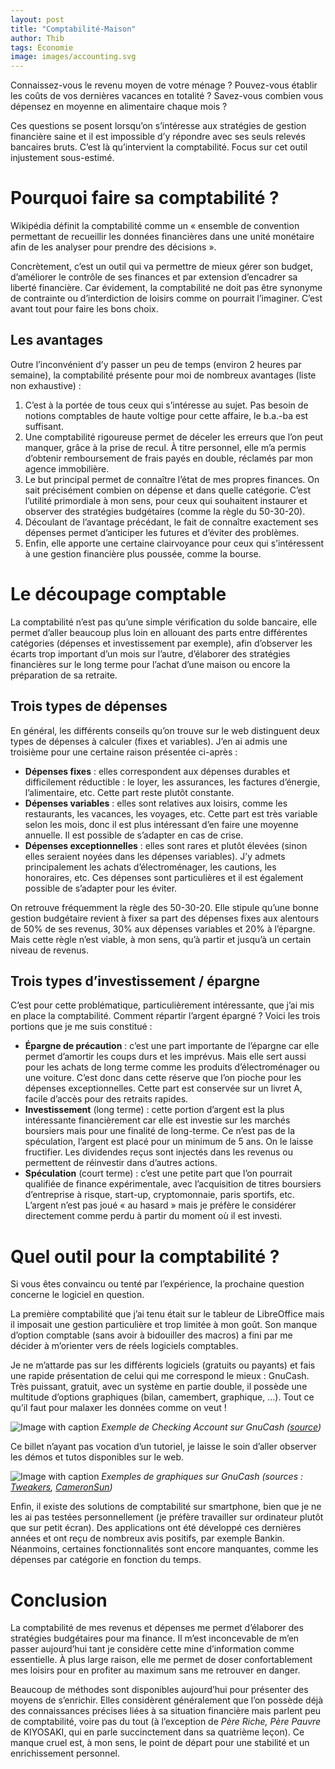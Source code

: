 ```yaml
---
layout: post
title: "Comptabilité-Maison"
author: Thib
tags: Économie
image: images/accounting.svg
---
```


Connaissez-vous le revenu moyen de votre ménage ? Pouvez-vous établir les coûts de vos dernières vacances en totalité ? Savez-vous combien vous dépensez en moyenne en alimentaire chaque mois ?

Ces questions se posent lorsqu’on s’intéresse aux stratégies de gestion financière saine et il est impossible d’y répondre avec ses seuls relevés bancaires bruts. C’est là qu’intervient la comptabilité. Focus sur cet outil injustement sous-estimé.

# Pourquoi faire sa comptabilité ?

Wikipédia définit la comptabilité comme un « ensemble de convention permettant de recueillir les données financières dans une unité monétaire afin de les analyser pour prendre des décisions ».

Concrètement, c’est un outil qui va permettre de mieux gérer son budget, d’améliorer le contrôle de ses finances et par extension d’encadrer sa liberté financière. Car évidement, la comptabilité ne doit pas être synonyme de contrainte ou d’interdiction de loisirs comme on pourrait l’imaginer. C’est avant tout pour faire les bons choix.

## Les avantages

Outre l’inconvénient d’y passer un peu de temps (environ 2 heures par semaine), la comptabilité présente pour moi de nombreux avantages (liste non exhaustive) :

1. C’est à la portée de tous ceux qui s’intéresse au sujet. Pas besoin de notions comptables de haute voltige pour cette affaire, le b.a.-ba est suffisant.
2. Une comptabilité rigoureuse permet de déceler les erreurs que l’on peut manquer, grâce à la prise de recul. À titre personnel, elle m’a permis d’obtenir remboursement de frais payés en double, réclamés par mon agence immobilière.
3. Le but principal permet de connaître l’état de mes propres finances. On sait précisément combien on dépense et dans quelle catégorie. C’est l’utilité primordiale à mon sens, pour ceux qui souhaitent instaurer et observer des stratégies budgétaires (comme la règle du 50-30-20).
4. Découlant de l’avantage précédant, le fait de connaître exactement ses dépenses permet d’anticiper les futures et d’éviter des problèmes.
5. Enfin, elle apporte une certaine clairvoyance pour ceux qui s’intéressent à une gestion financière plus poussée, comme la bourse.

# Le découpage comptable

La comptabilité n’est pas qu’une simple vérification du solde bancaire, elle permet d’aller beaucoup plus loin en allouant des parts entre différentes catégories (dépenses et investissement par exemple), afin d’observer les écarts trop important d’un mois sur l’autre, d’élaborer des stratégies financières sur le long terme pour l’achat d’une maison ou encore la préparation de sa retraite.

## Trois types de dépenses

En général, les différents conseils qu’on trouve sur le web distinguent deux types de dépenses à calculer (fixes et variables). J’en ai admis une troisième pour une certaine raison présentée ci-après :

- **Dépenses fixes** : elles correspondent aux dépenses durables et difficilement réductible : le loyer, les assurances, les factures d’énergie, l’alimentaire, etc. Cette part reste plutôt constante.
- **Dépenses variables** : elles sont relatives aux loisirs, comme les restaurants, les vacances, les voyages, etc. Cette part est très variable selon les mois, donc il est plus intéressant d’en faire une moyenne annuelle. Il est possible de s’adapter en cas de crise.
- **Dépenses exceptionnelles** : elles sont rares et plutôt élevées (sinon elles seraient noyées dans les dépenses variables). J’y admets principalement les achats d’électroménager, les cautions, les honoraires, etc. Ces dépenses sont particulières et il est également possible de s’adapter pour les éviter.

On retrouve fréquemment la règle des 50-30-20. Elle stipule qu’une bonne gestion budgétaire revient à fixer sa part des dépenses fixes aux alentours de 50% de ses revenus, 30% aux dépenses variables et 20% à l’épargne. Mais cette règle n’est viable, à mon sens, qu’à partir et jusqu’à un certain niveau de revenus.

## Trois types d’investissement / épargne

C’est pour cette problématique, particulièrement intéressante, que j’ai mis en place la comptabilité. Comment répartir l’argent épargné ? Voici les trois portions que je me suis constitué :

- **Épargne de précaution** : c’est une part importante de l’épargne car elle permet d’amortir les coups durs et les imprévus. Mais elle sert aussi pour les achats de long terme comme les produits d’électroménager ou une voiture. C’est donc dans cette réserve que l’on pioche pour les dépenses exceptionnelles. Cette part est conservée sur un livret A, facile d’accès pour des retraits rapides.
- **Investissement** (long terme) : cette portion d’argent est la plus intéressante financièrement car elle est investie sur les marchés boursiers mais pour une finalité de long-terme. Ce n’est pas de la spéculation, l’argent est placé pour un minimum de 5 ans. On le laisse fructifier. Les dividendes reçus sont injectés dans les revenus ou permettent de réinvestir dans d’autres actions.
- **Spéculation** (court terme) : c’est une petite part que l’on pourrait qualifiée de finance expérimentale, avec l’acquisition de titres boursiers d’entreprise à risque, start-up, cryptomonnaie, paris sportifs, etc. L’argent n’est pas joué « au hasard » mais je préfère le considérer directement comme perdu à partir du moment où il est investi.

# Quel outil pour la comptabilité ?

Si vous êtes convaincu ou tenté par l’expérience, la prochaine question concerne le logiciel en question.

La première comptabilité que j’ai tenu était sur le tableur de LibreOffice mais il imposait une gestion particulière et trop limitée à mon goût. Son manque d’option comptable (sans avoir à bidouiller des macros) a fini par me décider à m’orienter vers de réels logiciels comptables.

Je ne m’attarde pas sur les différents logiciels (gratuits ou payants) et fais une rapide présentation de celui qui me correspond le mieux : GnuCash. Très puissant, gratuit, avec un système en partie double, il possède une multitude d’options graphiques (bilan, camembert, graphique, …). Tout ce qu’il faut pour malaxer les données comme on veut !

![Image with caption]({{site.baseurl}}/images/gnucash.png)
_Exemple de Checking Account sur GnuCash ([source](https://wiki.gnucash.org/wiki/GnuCash))_


Ce billet n’ayant pas vocation d’un tutoriel, je laisse le soin d’aller observer les démos et tutos disponibles sur le web.

![Image with caption]({{site.baseurl}}/images/gnucash_graphics.png)
_Exemples de graphiques sur GnuCash (sources : [Tweakers](https://tweakers.net/downloads/43909/gnucash-30.html), [CameronSun](https://www.csun.io/2020/05/17/gnucash-finance.html))_


Enfin, il existe des solutions de comptabilité sur smartphone, bien que je ne les ai pas testées personnellement (je préfère travailler sur ordinateur plutôt que sur petit écran). Des applications ont été développé ces dernières années et ont reçu de nombreux avis positifs, par exemple Bankin. Néanmoins, certaines fonctionnalités sont encore manquantes, comme les dépenses par catégorie en fonction du temps.

# Conclusion

La comptabilité de mes revenus et dépenses me permet d’élaborer des stratégies budgétaires pour ma finance. Il m’est inconcevable de m’en passer aujourd’hui tant je considère cette mine d’information comme essentielle. À plus large raison, elle me permet de doser confortablement mes loisirs pour en profiter au maximum sans me retrouver en danger.

Beaucoup de méthodes sont disponibles aujourd’hui pour présenter des moyens de s’enrichir. Elles considèrent généralement que l’on possède déjà des connaissances précises liées à sa situation financière mais parlent peu de comptabilité, voire pas du tout (à l’exception de *Père Riche, Père Pauvre* de KIYOSAKI, qui en parle succinctement dans sa quatrième leçon). Ce manque cruel est, à mon sens, le point de départ pour une stabilité et un enrichissement personnel.
